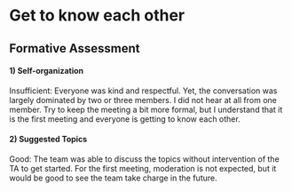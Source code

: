# Get to know each other

## Formative Assessment

#### 1) Self-organization

Insufficient: Everyone was kind and respectful. Yet, the conversation was largely dominated by two or three members. I did not hear at all from one member. Try to keep the meeting a bit more formal, but I understand that it is the first meeting and everyone is getting to know each other.

#### 2) Suggested Topics

Good: The team was able to discuss the topics without intervention of the TA to get started. For the first meeting, moderation is not expected, but it would be good to see the team take charge in the future.
